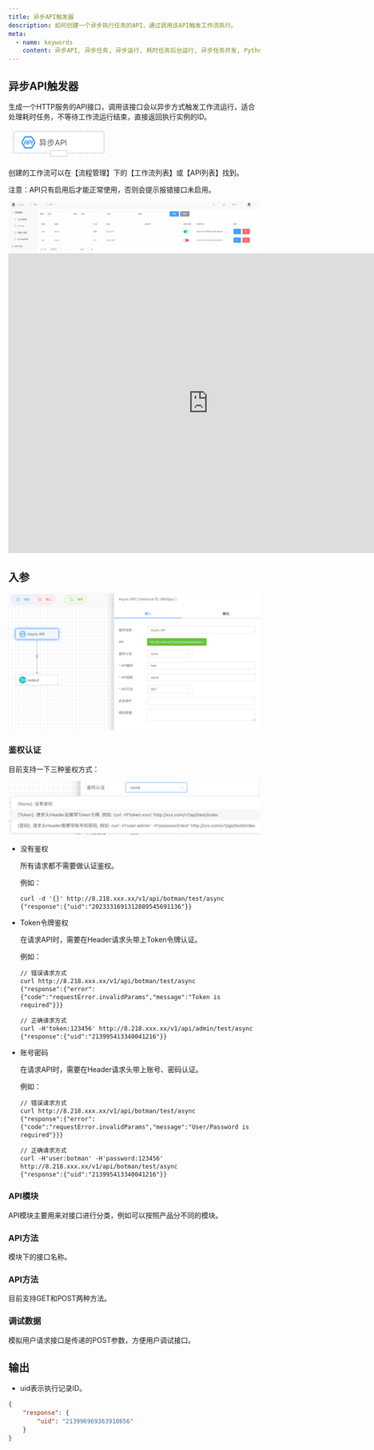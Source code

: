 ```yaml
---
title: 异步API触发器
description: 如何创建一个异步执行任务的API，通过调用该API触发工作流执行。
meta:
  - name: keywords
    content: 异步API, 异步任务, 异步运行, 耗时任务后台运行, 异步任务开发, Python异步执行函数, Python异步执行, Python异步编程, 低代码, AI工作流, 流程引擎
---
```


## 异步API触发器

生成一个HTTP服务的API接口，调用该接口会以异步方式触发工作流运行，适合处理耗时任务，不等待工作流运行结束，直接返回执行实例的ID。

<img src="./img/trigger_async_api.png" alt="trigger_async_api" title="异步API触发器" style="zoom:50%;" />

创建的工作流可以在【流程管理】下的【工作流列表】或【API列表】找到。

注意：API只有启用后才能正常使用，否则会提示报错接口未启用。

<img src="./img/api-list.png" alt="api-list" title="api列表" style="zoom:50%;" />

<iframe 
    width="800" 
    height="600" 
    src="https://www.youtube.com/embed/vYAK0yagqmo"  frameborder="0" 
    allow="accelerometer; autoplay; encrypted-media; gyroscope; picture-in-picture" 
    allowfullscreen>
</iframe>

## 入参

<img src="./img/async_api_input_parameter.png" alt="async_api_input_parameter" title="异步API触发器配置" style="zoom:50%;" />



### 鉴权认证

目前支持一下三种鉴权方式：

<img src="./img/sync_api_input_login_verification.png" alt="sync_api_input_login_verification" title="异步API触发器鉴权" style="zoom:50%;" />

- 没有鉴权

  所有请求都不需要做认证鉴权。

  例如：

  ```http
  curl -d '{}' http://8.218.xxx.xx/v1/api/botman/test/async
  {"response":{"uid":"2023331691312889545691136"}}
  ```

- Token令牌鉴权

  在请求API时，需要在Header请求头带上Token令牌认证。

  例如：

  ```http
  // 错误请求方式
  curl http://8.218.xxx.xx/v1/api/botman/test/async
  {"response":{"error":{"code":"requestError.invalidParams","message":"Token is required"}}}
  ```

  ```http
  // 正确请求方式
  curl -H'token:123456' http://8.218.xxx.xx/v1/api/admin/test/async
  {"response":{"uid":"213995413340041216"}}
  ```


- 账号密码

  在请求API时，需要在Header请求头带上账号、密码认证。

  例如：

  ```http
  // 错误请求方式
  curl http://8.218.xxx.xx/v1/api/botman/test/async
  {"response":{"error":{"code":"requestError.invalidParams","message":"User/Password is required"}}}
  ```

  ```http
  // 正确请求方式
  curl -H'user:botman' -H'password:123456' http://8.218.xxx.xx/v1/api/botman/test/async
  {"response":{"uid":"213995413340041216"}}
  ```

  

### API模块

API模块主要用来对接口进行分类，例如可以按照产品分不同的模块。



### API方法

模块下的接口名称。



### API方法

目前支持GET和POST两种方法。



### 调试数据

模拟用户请求接口是传递的POST参数，方便用户调试接口。



## 输出

- uid表示执行记录ID。

```json
{
    "response": {
        "uid": "213996969363910656"
    }
}
```

